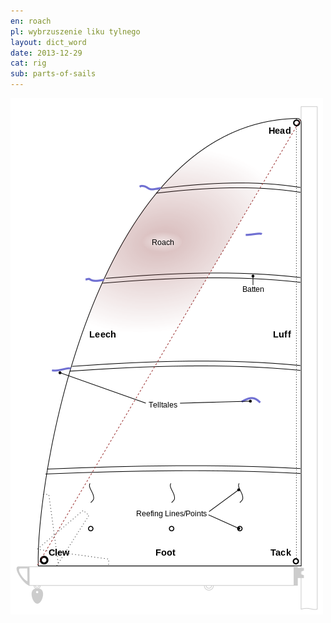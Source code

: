 ```yaml
---
en: roach
pl: wybrzuszenie liku tylnego 
layout: dict_word
date: 2013-12-29
cat: rig
sub: parts-of-sails
---
```


![części żagla](/img/dict/parts_of_a_sail.png)

<!-- TODO: opis -->
